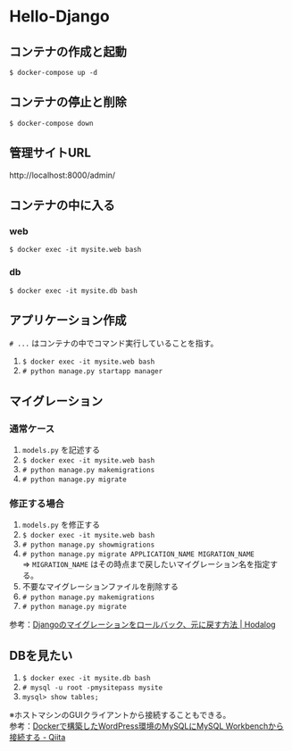 # Hello-Django

## コンテナの作成と起動
`$ docker-compose up -d`

## コンテナの停止と削除
`$ docker-compose down`

## 管理サイトURL
http://localhost:8000/admin/

## コンテナの中に入る
### web
`$ docker exec -it mysite.web bash`

### db
`$ docker exec -it mysite.db bash`

## アプリケーション作成
`# ...` はコンテナの中でコマンド実行していることを指す。
1. `$ docker exec -it mysite.web bash`
2. `# python manage.py startapp manager`

## マイグレーション
### 通常ケース
1. `models.py` を記述する
2. `$ docker exec -it mysite.web bash`
3. `# python manage.py makemigrations`
4. `# python manage.py migrate`

### 修正する場合
1. `models.py` を修正する
2. `$ docker exec -it mysite.web bash`
3. `# python manage.py showmigrations`
4. `# python manage.py migrate APPLICATION_NAME MIGRATION_NAME`  
=> `MIGRATION_NAME` はその時点まで戻したいマイグレーション名を指定する。
5. 不要なマイグレーションファイルを削除する
6. `# python manage.py makemigrations`
7. `# python manage.py migrate`

参考：[Djangoのマイグレーションをロールバック、元に戻す方法 | Hodalog](https://hodalog.com/how-to-revert-migrations/)

## DBを見たい
1. `$ docker exec -it mysite.db bash`
2. `# mysql -u root -pmysitepass mysite`
3. `mysql> show tables;`

※ホストマシンのGUIクライアントから接続することもできる。  
参考：[Dockerで構築したWordPress環境のMySQLにMySQL Workbenchから接続する - Qiita](https://qiita.com/dnrsm/items/1143517240d178b60d8e)
